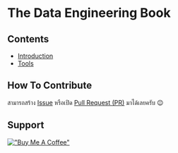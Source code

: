# The Data Engineering Book

## Contents

* [Introduction](sections/introduction.md)
* [Tools](sections/tools.md)

## How To Contribute

สามารถสร้าง [Issue](https://github.com/zkan/data-engineering-book/issues) หรือเปิด [Pull Request (PR)](https://github.com/zkan/data-engineering-book/pulls) มาได้เลยครับ 😉

## Support

[!["Buy Me A Coffee"](https://www.buymeacoffee.com/assets/img/custom_images/yellow_img.png)](https://www.buymeacoffee.com/zkan)